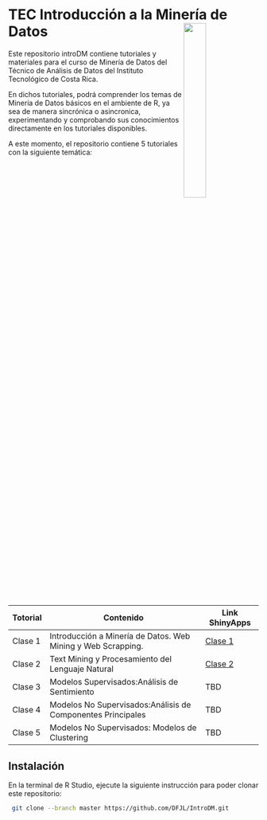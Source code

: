   
# TEC Introducción a la Minería de Datos <a href="url"><img src="https://www.tec.ac.cr/sites/default/files/media/branding/logo-tec.png" align="right" width="30%"></a>


Este repositorio introDM contiene tutoriales y materiales para el curso de Minería de Datos del Técnico de Análisis de Datos del Instituto Tecnológico de Costa Rica.

En dichos tutoriales, podrá comprender los temas de Minería de Datos básicos en el ambiente de R, ya sea de manera sincrónica o asincronica, experimentando y comprobando sus conocimientos directamente en los tutoriales disponibles.

A este momento, el repositorio contiene 5 tutoriales con la siguiente temática:

| Totorial | Contenido                                                    | Link ShinyApps                                                                                                      |
|----------|--------------------------------------------------------------|---------------------------------------------------------------------------------------------------------------------|
| Clase 1  | Introducción a Minería de Datos. Web Mining y Web Scrapping. | [Clase 1](https://dfjl1986.shinyapps.io/Clase1DM") |
| Clase 2  | Text Mining y Procesamiento del Lenguaje Natural             | [Clase 2](https://dfjl1986.shinyapps.io/ClaseDM2/)                                                                                                                |
| Clase 3  | Modelos Supervisados:Análisis de Sentimiento                 | TBD                                                                                                                 |
| Clase 4  | Modelos No Supervisados:Análisis de Componentes Principales  | TBD                                                                                                                 |
| Clase 5  | Modelos No Supervisados: Modelos de Clustering               | TBD                                                                                                                 |

## Instalación

En la terminal de R Studio, ejecute la siguiente instrucción para poder clonar este repositorio:

``` bash
 git clone --branch master https://github.com/DFJL/IntroDM.git
```
